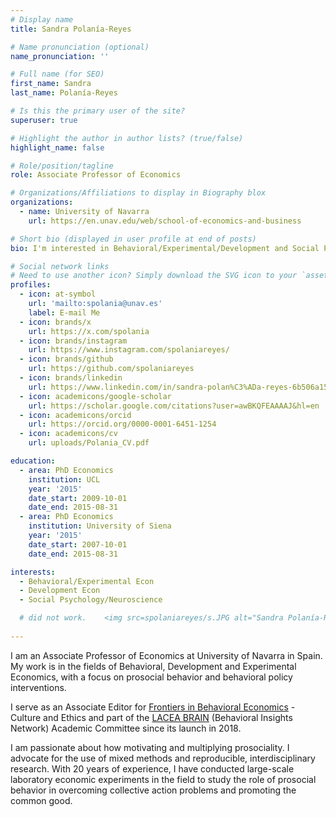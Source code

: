 ```yaml
---
# Display name
title: Sandra Polanía-Reyes

# Name pronunciation (optional)
name_pronunciation: ''

# Full name (for SEO)
first_name: Sandra
last_name: Polanía-Reyes

# Is this the primary user of the site?
superuser: true

# Highlight the author in author lists? (true/false)
highlight_name: false

# Role/position/tagline
role: Associate Professor of Economics

# Organizations/Affiliations to display in Biography blox
organizations:
  - name: University of Navarra
    url: https://en.unav.edu/web/school-of-economics-and-business

# Short bio (displayed in user profile at end of posts)
bio: I'm interested in Behavioral/Experimental/Development and Social Psychology 

# Social network links
# Need to use another icon? Simply download the SVG icon to your `assets/media/icons/` folder.
profiles:
  - icon: at-symbol
    url: 'mailto:spolania@unav.es'
    label: E-mail Me
  - icon: brands/x
    url: https://x.com/spolania
  - icon: brands/instagram
    url: https://www.instagram.com/spolaniareyes/
  - icon: brands/github
    url: https://github.com/spolaniareyes
  - icon: brands/linkedin
    url: https://www.linkedin.com/in/sandra-polan%C3%ADa-reyes-6b506a15/
  - icon: academicons/google-scholar
    url: https://scholar.google.com/citations?user=awBKQFEAAAAJ&hl=en
  - icon: academicons/orcid
    url: https://orcid.org/0000-0001-6451-1254
  - icon: academicons/cv
    url: uploads/Polania_CV.pdf

education:
  - area: PhD Economics 
    institution: UCL
    year: '2015'
    date_start: 2009-10-01
    date_end: 2015-08-31
  - area: PhD Economics
    institution: University of Siena
    year: '2015'
    date_start: 2007-10-01
    date_end: 2015-08-31

interests:
  - Behavioral/Experimental Econ
  - Development Econ
  - Social Psychology/Neuroscience

  # did not work.    <img src=spolaniareyes/s.JPG alt="Sandra Polanía-Reyes" style=border-radius:10%;width:270px;height:270px>   
                                                    
---
```

<!-- The image tag with custom styling should use HTML -->

I am an Associate Professor of Economics at University of Navarra in Spain. My work is in the fields of Behavioral, Development and Experimental Economics, with a focus on prosocial behavior and behavioral policy interventions. 

I serve as an Associate Editor for <a href="https://www.frontiersin.org/journals/behavioral-economics" >Frontiers in Behavioral Economics</a> - Culture and Ethics and part of the <a href="https://www.iadb.org/en/research-and-data/behavioral-lacea-brain">LACEA BRAIN</a> (Behavioral Insights Network) Academic Committee since its launch in 2018.

I am passionate about how motivating and multiplying prosociality. I advocate for the use of mixed methods and reproducible, interdisciplinary research. With 20 years of experience, I have conducted large-scale laboratory economic experiments in the field to study the role of prosocial behavior in overcoming collective action problems and promoting the common good.